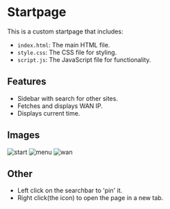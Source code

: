 # Startpage

This is a custom startpage that includes:

- `index.html`: The main HTML file.
- `style.css`: The CSS file for styling.
- `script.js`: The JavaScript file for functionality.

## Features

- Sidebar with search for other sites.
- Fetches and displays WAN IP.
- Displays current time.

## Images
![start](https://github.com/user-attachments/assets/58a360b7-a2b4-4b27-bfa3-b0d5c7337605)
![menu](https://github.com/user-attachments/assets/72827879-ed1c-4fcc-9aa0-32cf56e1c464)
![wan](https://github.com/user-attachments/assets/e44b5195-be7f-4608-9268-83e5c036bccc)

## Other

- Left click on the searchbar to 'pin' it.
- Right click(the icon) to open the page in a new tab.
